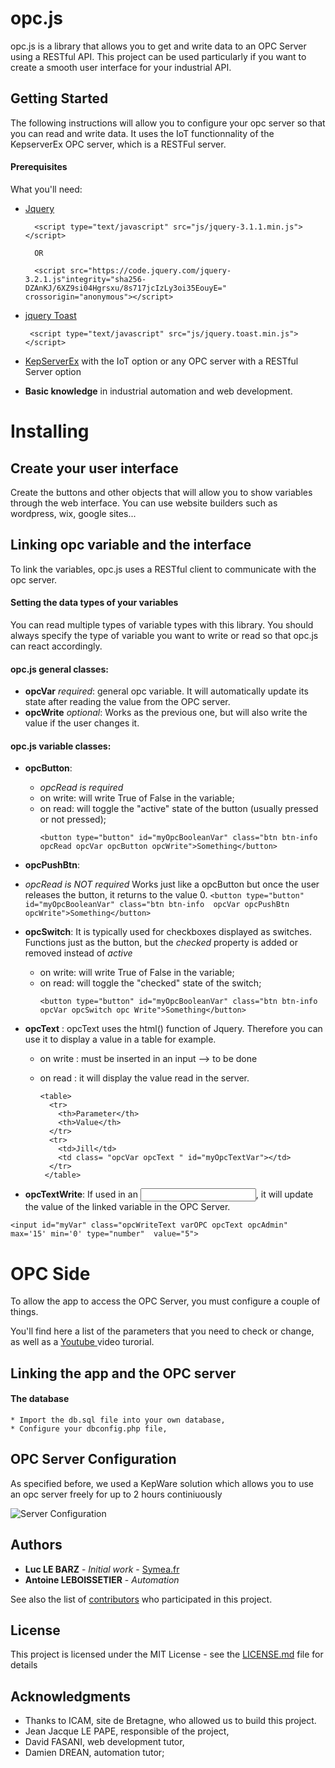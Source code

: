 # opc.js

opc.js is a library that allows you to get and write data to an OPC Server using a RESTful API.
This project can be used particularly if you want to create a smooth user interface for your industrial API.

## Getting Started

The following instructions will allow you to configure your opc server so that you can read and write data. It uses the IoT functionnality of the KepserverEx OPC server, which is a RESTFul server.

#### Prerequisites

What you'll need:

* [Jquery](https://jquery.com/) 

		
		<script type="text/javascript" src="js/jquery-3.1.1.min.js"></script>

		OR
		
		<script	src="https://code.jquery.com/jquery-3.2.1.js"integrity="sha256-DZAnKJ/6XZ9si04Hgrsxu/8s717jcIzLy3oi35EouyE=" crossorigin="anonymous"></script>
		
*  [jquery Toast](https://github.com/kamranahmedse/jquery-toast-plugin)

		
		<script type="text/javascript" src="js/jquery.toast.min.js"></script>
		

* [KepServerEx](https://www.kepware.com/en-us/products/kepserverex/) with the IoT option or any OPC server with a RESTful Server option

* **Basic knowledge** in industrial automation and web development.



# Installing

## Create your user interface 
Create the buttons and other objects that will allow you to show variables through the web interface.
You can use website builders such as wordpress, wix, google sites...

## Linking opc variable and the interface

To link the variables, opc.js uses a RESTful client to communicate with the opc server.

#### Setting the data types of your variables

You can read multiple types of variable types with this library.
You should always specify the type of variable you want to write or read so that opc.js can react accordingly.

#### opc.js general classes:

* **opcVar** *required*: general opc variable. It will automatically update its state after reading the value from the OPC server.
* **opcWrite** *optional*: Works as the previous one, but will also write the value if the user changes it.


#### opc.js variable classes:


* **opcButton**: 
	* *opcRead is required*
	* on write: will write True of False in the variable;
	* on read: will toggle the "active" state of the button (usually pressed or not pressed);
		```
		<button type="button" id="myOpcBooleanVar" class="btn btn-info opcRead opcVar opcButton opcWrite">Something</button>
		```

* **opcPushBtn**: 
* *opcRead is NOT  required*
Works just like a opcButton but once the user releases the button, it returns to the value 0. 
		```
		<button type="button" id="myOpcBooleanVar" class="btn btn-info  opcVar opcPushBtn opcWrite">Something</button>
		```

* **opcSwitch**: 
It is typically used for checkboxes displayed as switches.
Functions just as the button, but the *checked* property is added or removed instead of *active*
	* on write: will write True of False in the variable;
	* on read: will toggle the "checked" state of the switch;
		```
		<button type="button" id="myOpcBooleanVar" class="btn btn-info opcVar opcSwitch opc Write">Something</button>
		```

* **opcText** :
opcText uses the html() function of Jquery. Therefore you can use it to display a value in a table for example.
	* on write : must be inserted in an input --> to be done
	* on read : it will display the value read in the server.

		```
		<table>
		  <tr>
		    <th>Parameter</th>
		    <th>Value</th> 
		  </tr>
		  <tr>
		    <td>Jill</td>
		    <td class= "opcVar opcText " id="myOpcTextVar"></td> 
		  </tr>
		 </table>
		```


* **opcTextWrite**: 
If used in an <input>, it will update the value of the linked variable in the OPC Server.
```
<input id="myVar" class="opcWriteText varOPC opcText opcAdmin" max='15' min='0' type="number"  value="5">
```



# OPC Side
To allow the app to access the OPC Server, you must configure a couple of things.

You'll find here a list of the parameters that you need to check or change, as well as a [Youtube ](https://Symea.fr) video turorial.

## Linking the app and the OPC server

#### The database 
	* Import the db.sql file into your own database,
	* Configure your dbconfig.php file,
	
## OPC Server Configuration

As specified before, we used a KepWare solution which allows you to use an opc server freely for up to 2 hours continiuously 

![Server Configuration ](/docs/images/servConfig.png)

## Authors

* **Luc LE BARZ** - *Initial work* - [Symea.fr](https://Symea.fr)
* **Antoine LEBOISSETIER** - *Automation*

See also the list of [contributors](https://github.com/Luclb/opc.js/contributors) who participated in this project.

## License

This project is licensed under the MIT License - see the [LICENSE.md](LICENSE.md) file for details

## Acknowledgments

* Thanks to ICAM, site de Bretagne, who allowed us to build this project.
* Jean Jacque LE PAPE, responsible of the project,
* David FASANI, web development tutor,
* Damien DREAN, automation tutor;
